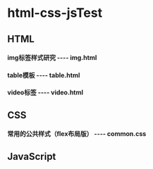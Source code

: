 # html-css-jsTest

## HTML
 #### img标签样式研究 ---- img.html
 #### table模板 ---- table.html
 #### video标签 ---- video.html
 
 
 
 ##  CSS
  #### 常用的公共样式（flex布局版） ---- common.css
 
 
 ## JavaScript
